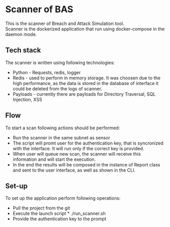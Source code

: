 # Scanner of BAS
This is the scanner of Breach and Attack Simulation tool.  
Scanner is the dockerized application that run using docker-compose in the daemon mode.

## Tech stack
The scanner is written using following technologies:
* Python - Requests, redis, logger
* Redis - used to perform in memory storage. It was choosen due to the high performance, as the data is stored in the database of interface it could be deleted from the logs of scanner. 
* Payloads - currently there are payloads for Directory Traversal, SQL Injection, XSS

## Flow
To start a scan following actions should be performed:
* Run the scanner in the same subnet as sensor
* The script will promt user for the authentication key, that is syncronized with the interface. It will run only if the correct key is provided. 
* When user will queue new scan, the scanner will receive this information and will start the execution.
* In the end the results will be composed in the instance of Report class and sent to the user interface, as well as shown in the CLI.

## Set-up
To set up the application perform following operations:  
* Pull the project from the git
* Execute the launch script
        * ./run_scanner.sh
* Provide the authentication key to the prompt

